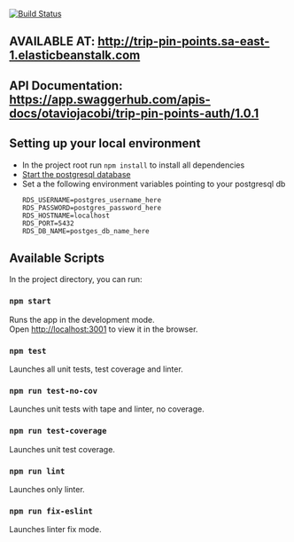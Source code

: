[![Build Status](https://travis-ci.com/otaviojacobi/trip-pin-points-auth.png)](https://travis-ci.com/otaviojacobi/trip-pin-points-auth)

## AVAILABLE AT: http://trip-pin-points.sa-east-1.elasticbeanstalk.com

## API Documentation: https://app.swaggerhub.com/apis-docs/otaviojacobi/trip-pin-points-auth/1.0.1


## Setting up your local environment

 - In the project root run `npm install` to install all dependencies
 - [Start the postgresql database](https://www.postgresql.org/docs/9.1/server-start.html)
 - Set a the following environment variables pointing to your postgresql db
    ```
    RDS_USERNAME=postgres_username_here
    RDS_PASSWORD=postgres_password_here
    RDS_HOSTNAME=localhost
    RDS_PORT=5432
    RDS_DB_NAME=postges_db_name_here
    ```

## Available Scripts

In the project directory, you can run:

### `npm start`

Runs the app in the development mode.<br>
Open [http://localhost:3001](http://localhost:3001) to view it in the browser.

### `npm test`

Launches all unit tests, test coverage and linter.

### `npm run test-no-cov`

Launches unit tests with tape and linter, no coverage.

### `npm run test-coverage`

Launches unit test coverage.

### `npm run lint`

Launches only linter.

### `npm run fix-eslint`

Launches linter fix mode.
